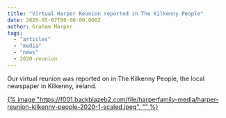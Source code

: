 ```yaml
---
title: "Virtual Harper Reunion reported in The Kilkenny People"
date: 2020-05-07T00:00:00.000Z
author: Graham Harper
tags:
  - "articles"
  - "media"
  - "news"
  - 2020-reunion
---
```


Our virtual reunion was reported on in The Kilkenny People, the local newspaper in Kilkenny, ireland.

[{% image "https://f001.backblazeb2.com/file/harperfamily-media/harper-reunion-kilkenny-people-2020-1-scaled.jpeg", "" %}](https://f001.backblazeb2.com/file/harperfamily-media/harper-reunion-kilkenny-people-2020-1-scaled.jpeg)
